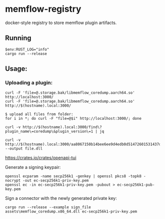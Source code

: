 # memflow-registry

docker-style registry to store memflow plugin artifacts.

## Running

```
$env:RUST_LOG="info"
cargo run --release
```

## Usage:

### Uploading a plugin:
```
curl -F 'file=@.storage.bak/libmemflow_coredump.aarch64.so' http://localhost:3000/
curl -F 'file=@.storage.bak/libmemflow_coredump.aarch64.so' http://$(hostname).local:3000/

$ upload all files from folder:
for i in *; do curl -F "file=@$i" http://localhost:3000/; done

curl -v http://$(hostname).local:3000/find\?plugin_name\=coredump\&plugin_version\=1 | jq

curl -v http://$(hostname).local:3000/aa8067150b14bee6ee9d4edb0d51472601531437da43cfbc672ddded43641b5d --output file.dll
```

https://crates.io/crates/openapi-tui

Generate a signing keypair:
```
openssl ecparam -name secp256k1 -genkey | openssl pkcs8 -topk8 -nocrypt -out ec-secp256k1-priv-key.pem
openssl ec -in ec-secp256k1-priv-key.pem -pubout > ec-secp256k1-pub-key.pem
```

Sign a connector with the newly generated private key:
```
cargo run --release --example sign_file assets\memflow_coredump.x86_64.dll ec-secp256k1-priv-key.pem
```
